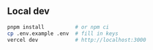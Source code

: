## Local dev

```bash
pnpm install          # or npm ci
cp .env.example .env  # fill in keys
vercel dev            # http://localhost:3000
